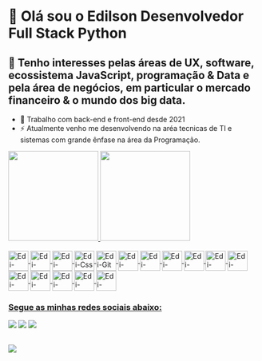 # 👋  Olá sou o Edilson Desenvolvedor Full Stack Python

## 👀 Tenho interesses pelas áreas de UX, software, ecossistema JavaScript, programação & Data e pela área de negócios, em particular o mercado financeiro & o mundo dos big data.
- 🌱  Trabalho com back-end e front-end desde 2021
- ⚡ Atualmente venho me desenvolvendo na aréa tecnicas de TI e sistemas com grande ênfase na área da Programação.
<div>
  <a href="https://github.com/EdilsonBispoCEO" >
  <img height="180em" src="https://github-readme-stats.vercel.app/api?username=EdilsonBispoCEO&show_icons=true&theme=dracula&include_all_commits=true&count_private=true"/>
  <img height="180em" src="https://github-readme-stats.vercel.app/api/top-langs/?username=EdilsonBispoCEO&layout=compact&langs_count=7&theme=dracula"/>
</div>  
  
<div style="display: inline_block"><br>
  <img align="center" alt="Edi-Bootstrap" height="40" width="40" src="https://cdn.jsdelivr.net/gh/devicons/devicon/icons/bootstrap/bootstrap-original.svg" />
  <img align="center" alt="Edi-Canva" height="40" width="40" src="https://cdn.jsdelivr.net/gh/devicons/devicon/icons/canva/canva-original.svg" />
  <img align="center" alt="Edi-Csharp" height="40" width="40" src="https://cdn.jsdelivr.net/gh/devicons/devicon/icons/csharp/csharp-original.svg" />
  <img align="center" alt="Edi-Css" height="40" width="40" src="https://cdn.jsdelivr.net/gh/devicons/devicon/icons/css3/css3-original.svg" />
  <img align="center" alt="Edi-Git" height="40" width="40" src="https://cdn.jsdelivr.net/gh/devicons/devicon/icons/git/git-original.svg" />
  <img align="center" alt="Edi-Grunt" height="40" width="40" src="https://cdn.jsdelivr.net/gh/devicons/devicon/icons/grunt/grunt-original.svg" />
  <img align="center" alt="Edi-Gulp" height="40" width="40"src="https://cdn.jsdelivr.net/gh/devicons/devicon/icons/gulp/gulp-plain.svg" />
  <img align="center" alt="Edi-Html5" height="40" width="40" src="https://cdn.jsdelivr.net/gh/devicons/devicon/icons/html5/html5-original.svg" />
  <img align="center" alt="Edi-Javascript" height="40" width="40" src="https://cdn.jsdelivr.net/gh/devicons/devicon/icons/javascript/javascript-original.svg" />
  <img align="center" alt="Edi-Typescript" height="40" width="40" src="https://cdn.jsdelivr.net/gh/devicons/devicon/icons/typescript/typescript-plain.svg" />
  <img align="center" alt="Edi-Less" height="40" width="40" src="https://cdn.jsdelivr.net/gh/devicons/devicon/icons/less/less-plain-wordmark.svg" />
  <img align="center" alt="Edi-Python" height="40" width="40" src="https://cdn.jsdelivr.net/gh/devicons/devicon/icons/python/python-original.svg" />
  <img align="center" alt="Edi-React" height="40" width="40" src="https://cdn.jsdelivr.net/gh/devicons/devicon/icons/react/react-original.svg" />
  <img align="center" alt="Edi-Sass" height="40" width="40" src="https://cdn.jsdelivr.net/gh/devicons/devicon/icons/sass/sass-original.svg" />
  <img align="center" alt="Edi-Vuejs" height="40" width="40" src="https://cdn.jsdelivr.net/gh/devicons/devicon/icons/vuejs/vuejs-original.svg" />
  <img align="center" alt="Edi-Wordpress" height="40" width="40" src="https://cdn.jsdelivr.net/gh/devicons/devicon/icons/wordpress/wordpress-original.svg" />  
</div>
  
  ### Segue as minhas redes sociais abaixo:
  
  <div>
    <a href="edilson.pixot007@gmail.com" ><img src="https://img.shields.io/badge/Gmail-D14836?style=for-the-badge&logo=gmail&logoColor=white" target="_blank" ></a>
    <a href="linkedin.com/in/edilson-bispo-100664110" target="_blank"><img src="https://img.shields.io/badge/LinkedIn-0077B5?style=for-the-badge&logo=linkedin&logoColor=white" target="_blank"></a>
    <a href="https://www.instagram.com/edilsonbisp" target="_blank"><img src="https://img.shields.io/badge/Instagram-E4405F?style=for-the-badge&logo=instagram&logoColor=white" target="_blank"></a>
  </div>
  
  ##
  
  <div>
    <img src="https://github.com/guscassiano/guscassiano/blob/output/github-contribution-grid-snake.svg" />
  </div>
          
  
  
  
<!--
Essa linha de codigo Eu fiz na unha, mas você criar pelo https://gprm.itsvg.in/  aqui é só colocar as informações que deseja e ele cria o README.
Aqui posso encontrar diversos icones https://dev.to/envoy_/150-badges-for-github-pnk#contents
Como também emojs  https://emojipedia.org/objects/

Aqui posso encontrar as linguagem  https://devicon.dev/

Aqui você pode cria uma imagem gif pra parece no seu portal https://picrew.me/en cria duas imagens e vai em um criador de gif e cria as imagens que quiser
 Algo importante pra criar um link você pode jogar ele no discord




**EdilsonBispoCEO/EdilsonBispoCEO** is a ✨ _special_ ✨ repository because its `README.md` (this file) appears on your GitHub profile.

Here are some ideas to get you started:

- 🔭 I’m currently working on ...
- 
- 👯 I’m looking to collaborate on ...
- 🤔 I’m looking for help with ...
- 💬 Ask me about ...
- 📫 How to reach me: ...
- 😄 Pronouns: ...
- ⚡ Atualmente venho me desenvolvendo na aréa tecnicas de TI e sistemas com grande ênfase na área da Programação.
-->
